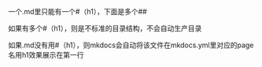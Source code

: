 一个.md里只能有一个#（h1），下面是多个##

如果有多个#（h1），则是不标准的目录结构，不会自动生产目录

如果.md没有用#（h1），则mkdocs会自动将该文件在mkdocs.yml里对应的page名用h1效果展示在第一行
